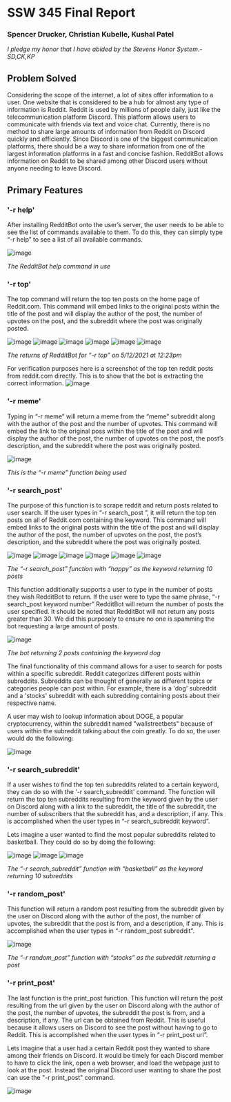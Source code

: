 
# SSW 345 Final Report
### Spencer Drucker, Christian Kubelle, Kushal Patel
 
*I pledge my honor that I have abided by the Stevens Honor System.- SD,CK,KP*

## Problem Solved
Considering the scope of the internet, a lot of sites offer information to a user. One website that is considered to be a hub for almost any type of information is Reddit. Reddit is used by millions of people daily, just like the telecommunication platform Discord. This platform allows users to communicate with friends via text and voice chat. Currently, there is no method to share large amounts of information from Reddit on Discord quickly and efficiently. Since Discord is one of the biggest communication platforms, there should be a way to share information from one of the largest information platforms in a fast and concise fashion. RedditBot allows information on Reddit to be shared among other Discord users without anyone needing to leave Discord.

## Primary Features

### '-r help'
After installing RedditBot onto the user’s server, the user needs to be able to see the list of commands available to them. To do this, they can simply type “-r help” to see a list of all available commands.

![image](https://user-images.githubusercontent.com/44238558/118015200-05a6a780-b322-11eb-875b-34288060fdd5.png)

*The RedditBot help command in use*



### '-r top'
The top command will return the top ten posts on the home page of Reddit.com. This command will embed links to the original posts within the title of the post and will display the author of the post, the number of upvotes on the post, and the subreddit where the post was originally posted.

![image](https://user-images.githubusercontent.com/44238558/118015583-7221a680-b322-11eb-9f85-882588e30bac.png)
![image](https://user-images.githubusercontent.com/44238558/118015675-8b2a5780-b322-11eb-8f8c-26a9f429024f.png)
![image](https://user-images.githubusercontent.com/44238558/118015761-a1d0ae80-b322-11eb-951f-88c8058672a3.png)
![image](https://user-images.githubusercontent.com/44238558/118015840-b745d880-b322-11eb-8030-dab80b8b8383.png)
![image](https://user-images.githubusercontent.com/44238558/118015877-c2006d80-b322-11eb-9560-862ffe5d8ff7.png)
![image](https://user-images.githubusercontent.com/44238558/118015921-cd539900-b322-11eb-8590-59ece6b29187.png)

*The returns of RedditBot for “-r top” on 5/12/2021 at 12:23pm*

For verification purposes here is a screenshot of the top ten reddit posts from reddit.com directly. This is to show that the bot is extracting the correct information.
![image](https://user-images.githubusercontent.com/44238558/118017119-38519f80-b324-11eb-9458-0402abedff49.png)



### '-r meme'
Typing in “-r meme” will return a meme from the “meme” subreddit along with the author of the post and the number of upvotes.  This command will embed the link to the original poss within the title of the post and will display the author of the post, the number of upvotes on the post, the post’s description, and the subreddit where the post was originally posted.

![image](https://user-images.githubusercontent.com/44238558/118017556-c3329a00-b324-11eb-9486-9f474b1b588b.png)

*This is the “-r meme” function being used*

### '-r search_post'
The purpose of this function is to scrape reddit and return posts related to user search. If the user types in “-r search_post <keyword>”, it will return the top ten posts on all of Reddit.com containing the keyword. This command will embed links to the original posts within the title of the post and will display the author of the post, the number of upvotes on the post, the post’s description, and the subreddit where the post was originally posted.

![image](https://user-images.githubusercontent.com/44238558/118018126-6683af00-b325-11eb-83af-0ec3651db832.png)
![image](https://user-images.githubusercontent.com/44238558/118018185-79967f00-b325-11eb-8931-760d1af3298c.png)
![image](https://user-images.githubusercontent.com/44238558/118018216-84511400-b325-11eb-89d8-20ef18de1fed.png)
![image](https://user-images.githubusercontent.com/44238558/118018331-a34fa600-b325-11eb-9514-1c94e6d70022.png)
![image](https://user-images.githubusercontent.com/44238558/118018408-bb272a00-b325-11eb-8ff5-93c5c9998629.png)
![image](https://user-images.githubusercontent.com/44238558/118018434-c5e1bf00-b325-11eb-8dc3-f416e36108e9.png)

*The “-r search_post” function with “happy” as the keyword returning 10 posts*

This function additionally supports a user to type in the number of posts they wish RedditBot to return. If the user were to type the same phrase, “-r search_post keyword number” RedditBot will return the number of posts the user specified. It should be noted that RedditBot will not return any posts greater than 30. We did this purposely to ensure no one is spamming the bot requesting a large amount of posts.

![image](https://user-images.githubusercontent.com/44238558/118019079-92536480-b326-11eb-8385-5e57da6c215f.png)

*The bot returning 2 posts containing the keyword dog*

The final functionality of this command allows for a user to search for posts within a specific subreddit. Reddit categorizes different posts within subreddits. Subreddits can be thought of generally as different topics or categories people can post within. For example, there is a 'dog' subreddit and a 'stocks' subreddit with each subredding containing posts about their respective name. 

A user may wish to lookup information about DOGE, a popular cryptocurrency, within the subreddit named "wallstreetbets" because of users within the subreddit talking about the coin greatly. To do so, the user would do the following:

![image](https://user-images.githubusercontent.com/44238558/118019881-7b614200-b327-11eb-8a2e-8d216e71cc72.png)


### '-r search_subreddit'
If a user wishes to find the top ten subreddits related to a certain keyword, they can do so with the '-r search_subreddit' command. The function will return the top ten subreddits resulting from the keyword given by the user on Discord along with a link to the subreddit, the title of the subreddit, the number of subscribers that the subreddit has, and a description, if any. This is accomplished when the user types in “-r search_subreddit keyword”. 

Lets imagine a user wanted to find the most popular subreddits related to basketball. They could do so by doing the following:

![image](https://user-images.githubusercontent.com/44238558/118021074-d7789600-b328-11eb-9ea6-e458ef4827d4.png)
![image](https://user-images.githubusercontent.com/44238558/118021260-0989f800-b329-11eb-8083-5bcf26774cdf.png)
![image](https://user-images.githubusercontent.com/44238558/118021154-ea8b6600-b328-11eb-9364-51a60bac0a3d.png)

*The “-r search_subreddit” function with “basketball” as the keyword returning 10 subreddits*

### '-r random_post'
This function will return a random post resulting from the subreddit given by the user on Discord along with the author of the post, the number of upvotes, the subreddit that the post is from, and a description, if any. This is accomplished when the user types in “-r random_post subreddit”.

![image](https://user-images.githubusercontent.com/44238558/118021726-8ae18a80-b329-11eb-9380-f7f0cc4df63e.png)

*The “-r random_post” function with “stocks” as the subreddit returning a post*


### '-r print_post'
The last function is the print_post function. This function will return the post resulting from the url given by the user on Discord along with the author of the post, the number of upvotes, the subreddit the post is from, and a description, if any. The url can be obtained from Reddit. This is useful because it allows users on Discord to see the post without having to go to Reddit. This is accomplished when the user types in “-r print_post url”.

Lets imagine that a user had a certain Reddit post they wanted to share among their friends on Discord. It would be timely for each Discord member to have to click the link, open a web browser, and load the webpage just to look at the post. Instead the original Discord user wanting to share the post can use the "-r print_post" command.

![image](https://user-images.githubusercontent.com/44238558/118022077-f3c90280-b329-11eb-87f9-d69c426cccae.png)



